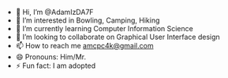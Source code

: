 - 👋 Hi, I’m @AdamIzDA7F
- 👀 I’m interested in Bowling, Camping, Hiking
- 🌱 I’m currently learning Computer Information Science
- 💞️ I’m looking to collaborate on Graphical User Interface design
- 📫 How to reach me amcpc4k@gmail.com
- 😄 Pronouns: Him/Mr.
- ⚡ Fun fact: I am  adopted

<!---
AdamIzDA7F/AdamIzDA7F is a ✨ special ✨ repository because its `README.md` (this file) appears on your GitHub profile.
You can click the Preview link to take a look at your changes.
--->
